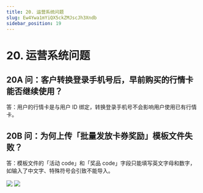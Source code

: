 ```yaml
---
title: 20. 运营系统问题
slug: Ew4Ywa1mYiQX5ckZMJscJh3Xndb
sidebar_position: 19
---
```



# 20. 运营系统问题

## 20A 问：客户转换登录手机号后，早前购买的行情卡能否继续使用？

答：用户的行情卡是与用户 ID 绑定，转换登录手机号不会影响用户使用已有行情卡。

## 20B 问：为何上传「批量发放卡券奖励」模板文件失败？

答：模板文件的「活动 code」和「奖品 code」字段只能填写英文字母和数字，如输入了中文字、特殊符号会引致不能导入。

<img src="/assets/F5ugbjNByonkiax0uSjcu7E6nxg.png" src-width="2842" src-height="1374" align="center"/>

<img src="/assets/XF29bp7T0oU6sWxJd3hclNR1nff.png" src-width="1314" src-height="380" align="center"/>

